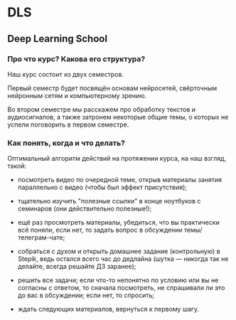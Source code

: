 # DLS
## Deep Learning School
### Про что курс? Какова его структура?
Наш курс состоит из двух семестров.

Первый семестр будет посвящён основам нейросетей, свёрточным нейронным сетям и компьютерному зрению. 

Во втором семестре мы расскажем про обработку текстов и аудиосигналов, а также затронем некоторые общие темы, о которых не успели поговорить в первом семестре.
### Как понять, когда и что делать?
Оптимальный алгоритм действий на протяжении курса, на наш взгляд, такой:

- посмотреть видео по очередной теме, открыв материалы занятия параллельно с видео (чтобы был эффект присутствия);

- тщательно изучить "полезные ссылки" в конце ноутбуков с семинаров (они действительно полезные!);

- ещё раз просмотреть материалы, убедиться, что вы практически всё поняли, если нет, то задать вопрос в обсуждении темы/телеграм-чате;

- собраться с духом и открыть домашнее задание (контрольную) в Stepik, ведь остался всего час до дедлайна (шутка — никогда так не делайте, всегда решайте ДЗ заранее);

- решить все задачи; если что-то непонятно по условию или вы не согласны с ответом, то сначала посмотреть, не спрашивали ли это до вас в обсуждении; если нет, то спросить;

- ждать следующих материалов, вернуться к первому шагу.
